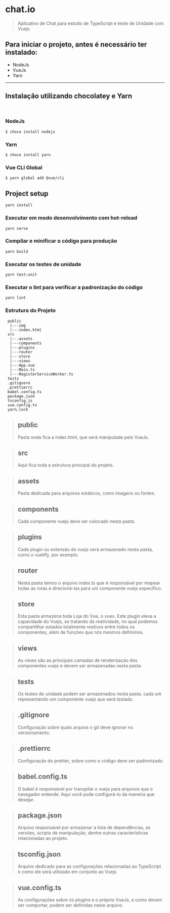 # chat.io

>
>Aplicativo de Chat para estudo de TypeScript e teste de Unidade com Vuejs
>

## Para iniciar o projeto, antes é necessário ter instalado:

- NodeJs
- VueJs
- Yarn

<hr/>

## Instalação utilizando chocolatey e Yarn

<br>

### NodeJs

```
$ choco install nodejs
```
### Yarn

```
$ choco install yarn
```
### Vue CLI Global

```
$ yarn global add @vue/cli
```

## Project setup
```
yarn install
```

### Executar em modo desenvolvimento com hot-reload
```
yarn serve
```

### Compilar e minificar o código para produção
```
yarn build
```

### Executar os testes de unidade
```
yarn test:unit
```

### Executar o lint para verificar a padronização do código
```
yarn lint
```

### Estrutura do Projeto

```shell
 public
  |---img
  |---index.html
 src
  |---assets
  |---components
  |---plugins
  |---router
  |---store
  |---views
  |---App.vue 
  |---Main.ts
  |---RegisterServiceWorker.ts
 tests
 .gitignore
 .prettierrc
 babel.config.ts
 package.json
 tsconfig.js
 vue.config.ts
 yarn.lock
```

> ## public
> 
> Pasta onde fica a index.html, que será manipulada pelo VueJs.

> ## src
> 
> Aqui fica toda a estrutura principal do projeto.


> ## assets
>
> Pasta dedicada para arquivos estáticos, como imagens ou fontes.


> ## components
>
> Cada componente vuejs deve ser colocado nesta pasta.


> ## plugins
>
> Cada plugin ou extensão do vuejs será armazenado nesta pasta, como o vuetify, por exemplo.


> ## router
>
> Nesta pasta temos o arquivo index.ts que é responsável por mapear todas as rotas e direcioná-las para um componente vuejs específico.


> ## store
>
> Esta pasta armazena toda Loja do Vue, o vuex. Este plugin eleva a capacidade do Vuejs, se tratando da reatividade, no qual podemos compartilhar estados totalmente reativos entre todos os componentes, além de funções que nós mesmos definimos.


> ## views
>
> As views são as principais camadas de renderização dos componentes vuejs e devem ser armazenadas nesta pasta.


> ## tests
>
> Os testes de unidade podem ser armazenados nesta pasta, cada um representando um componente vuejs que será testado.


> ## .gitignore
>
> Configuração sobre quais arquios o git deve ignorar no versionamento.


> ## .prettierrc
>
> Configuração do prettier, sobre como o código deve ser padronizado.


> ## babel.config.ts
>
> O babel é responsável por transpilar o vuejs para arquivos que o navegador entende. Aqui você pode configurá-lo da maneira que desejar.


> ## package.json
>
> Arquivo responsável por armazenar a lista de dependências, as versões, scripts de manipulação, dentre outras características relacionadas ao projeto.


> ## tsconfig.json
>
> Arquivo dedicado para as configurações relacionadas ao TypeScript e como ele será utilizado em conjunto ao Vuejs


> ## vue.config.ts
>
> As configurações sobre os plugins e o próprio VueJs, e como devem ser comportar, podem ser definidas neste arquivo.

